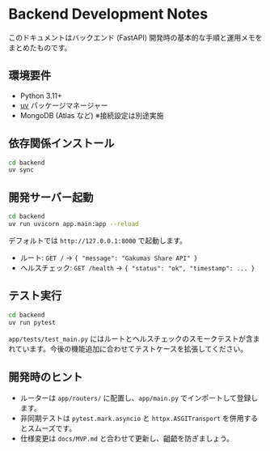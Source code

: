 # Backend Development Notes

このドキュメントはバックエンド (FastAPI) 開発時の基本的な手順と運用メモをまとめたものです。

## 環境要件
- Python 3.11+
- [uv](https://docs.astral.sh/uv/) パッケージマネージャー
- MongoDB (Atlas など) ※接続設定は別途実施

## 依存関係インストール
```bash
cd backend
uv sync
```

## 開発サーバー起動
```bash
cd backend
uv run uvicorn app.main:app --reload
```

デフォルトでは `http://127.0.0.1:8000` で起動します。

- ルート: `GET /` → `{ "message": "Gakumas Share API" }`
- ヘルスチェック: `GET /health` → `{ "status": "ok", "timestamp": ... }`

## テスト実行
```bash
cd backend
uv run pytest
```

`app/tests/test_main.py` にはルートとヘルスチェックのスモークテストが含まれています。今後の機能追加に合わせてテストケースを拡張してください。

## 開発時のヒント
- ルーターは `app/routers/` に配置し、`app/main.py` でインポートして登録します。
- 非同期テストは `pytest.mark.asyncio` と `httpx.ASGITransport` を併用するとスムーズです。
- 仕様変更は `docs/MVP.md` と合わせて更新し、齟齬を防ぎましょう。

